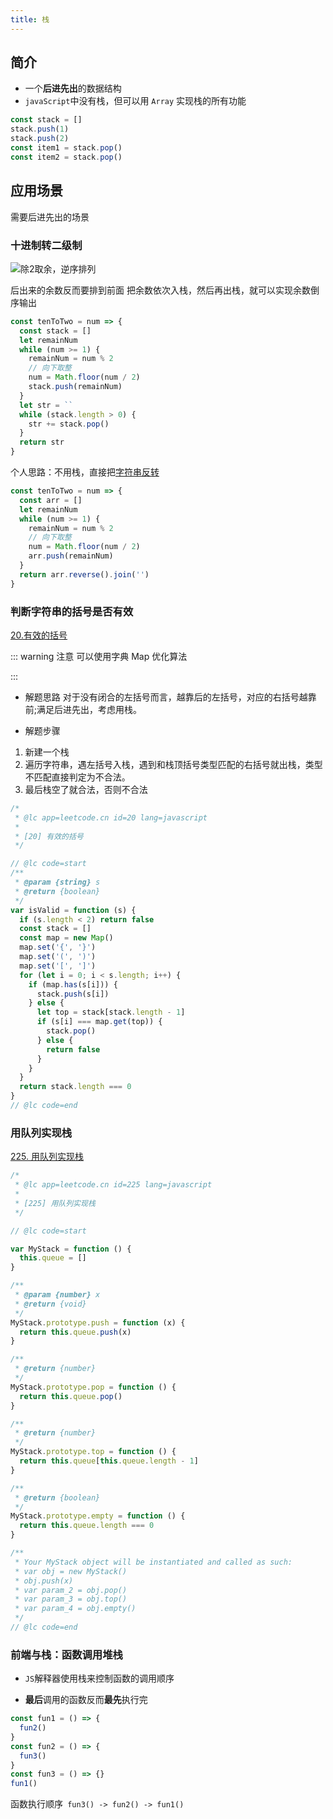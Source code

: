 ```yaml
---
title: 栈
---
```


## 简介

- 一个**后进先出**的数据结构
- `javaScript`中没有栈，但可以用 `Array` 实现栈的所有功能

```js
const stack = []
stack.push(1)
stack.push(2)
const item1 = stack.pop()
const item2 = stack.pop()
```

## 应用场景

需要后进先出的场景

### 十进制转二级制

![除2取余，逆序排列](https://zfh-oss.oss-cn-shanghai.aliyuncs.com/blog-images/%E9%99%A42%E5%8F%96%E4%BD%99%EF%BC%8C%E9%80%86%E5%BA%8F%E6%8E%92%E5%88%97.png)

后出来的余数反而要排到前面
把余数依次入栈，然后再出栈，就可以实现余数倒序输出

```js
const tenToTwo = num => {
  const stack = []
  let remainNum
  while (num >= 1) {
    remainNum = num % 2
    // 向下取整
    num = Math.floor(num / 2)
    stack.push(remainNum)
  }
  let str = ``
  while (stack.length > 0) {
    str += stack.pop()
  }
  return str
}
```

个人思路：不用栈，直接把[字符串反转](https://www.cnblogs.com/hcxwd/p/9350604.html)

```js
const tenToTwo = num => {
  const arr = []
  let remainNum
  while (num >= 1) {
    remainNum = num % 2
    // 向下取整
    num = Math.floor(num / 2)
    arr.push(remainNum)
  }
  return arr.reverse().join('')
}
```

### 判断字符串的括号是否有效

[20.有效的括号](https://leetcode.cn/problems/valid-parentheses/)

::: warning 注意
可以使用字典 Map 优化算法

:::

- 解题思路
  对于没有闭合的左括号而言，越靠后的左括号，对应的右括号越靠前;满足后进先出，考虑用栈。

- 解题步骤

1. 新建一个栈
2. 遍历字符串，遇左括号入栈，遇到和栈顶括号类型匹配的右括号就出栈，类型不匹配直接判定为不合法。
3. 最后栈空了就合法，否则不合法

```js
/*
 * @lc app=leetcode.cn id=20 lang=javascript
 *
 * [20] 有效的括号
 */

// @lc code=start
/**
 * @param {string} s
 * @return {boolean}
 */
var isValid = function (s) {
  if (s.length < 2) return false
  const stack = []
  const map = new Map()
  map.set('{', '}')
  map.set('(', ')')
  map.set('[', ']')
  for (let i = 0; i < s.length; i++) {
    if (map.has(s[i])) {
      stack.push(s[i])
    } else {
      let top = stack[stack.length - 1]
      if (s[i] === map.get(top)) {
        stack.pop()
      } else {
        return false
      }
    }
  }
  return stack.length === 0
}
// @lc code=end
```

### 用队列实现栈

[225. 用队列实现栈](https://leetcode.cn/problems/implement-stack-using-queues/)

```js
/*
 * @lc app=leetcode.cn id=225 lang=javascript
 *
 * [225] 用队列实现栈
 */

// @lc code=start

var MyStack = function () {
  this.queue = []
}

/**
 * @param {number} x
 * @return {void}
 */
MyStack.prototype.push = function (x) {
  return this.queue.push(x)
}

/**
 * @return {number}
 */
MyStack.prototype.pop = function () {
  return this.queue.pop()
}

/**
 * @return {number}
 */
MyStack.prototype.top = function () {
  return this.queue[this.queue.length - 1]
}

/**
 * @return {boolean}
 */
MyStack.prototype.empty = function () {
  return this.queue.length === 0
}

/**
 * Your MyStack object will be instantiated and called as such:
 * var obj = new MyStack()
 * obj.push(x)
 * var param_2 = obj.pop()
 * var param_3 = obj.top()
 * var param_4 = obj.empty()
 */
// @lc code=end
```

### 前端与栈：函数调用堆栈

- `JS`解释器使用栈来控制函数的调用顺序

- **最后**调用的函数反而**最先**执行完

```js
const fun1 = () => {
  fun2()
}
const fun2 = () => {
  fun3()
}
const fun3 = () => {}
fun1()
```

函数执行顺序` fun3() -> fun2() -> fun1()`
